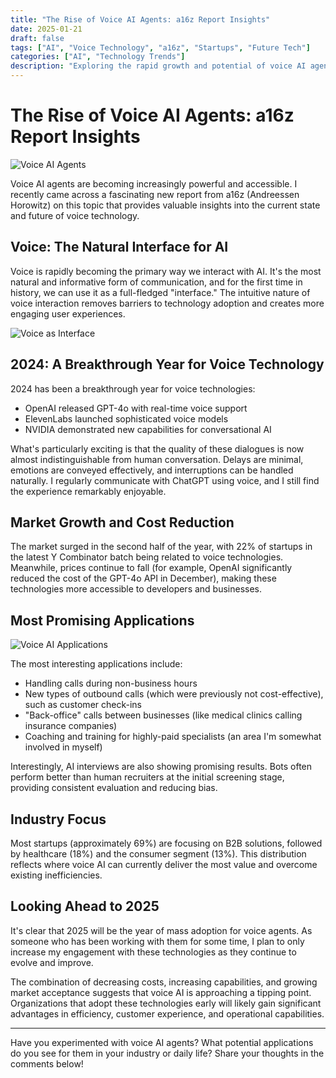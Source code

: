 ```yaml
---
title: "The Rise of Voice AI Agents: a16z Report Insights"
date: 2025-01-21
draft: false
tags: ["AI", "Voice Technology", "a16z", "Startups", "Future Tech"]
categories: ["AI", "Technology Trends"]
description: "Exploring the rapid growth and potential of voice AI agents based on a recent a16z report"
---
```


# The Rise of Voice AI Agents: a16z Report Insights

![Voice AI Agents](/posts/voice-ai-agents-a16z-report/images/voice-ai-agents-a16z-report-image-1.jpg)

Voice AI agents are becoming increasingly powerful and accessible. I recently came across a fascinating new report from a16z (Andreessen Horowitz) on this topic that provides valuable insights into the current state and future of voice technology.

## Voice: The Natural Interface for AI

Voice is rapidly becoming the primary way we interact with AI. It's the most natural and informative form of communication, and for the first time in history, we can use it as a full-fledged "interface." The intuitive nature of voice interaction removes barriers to technology adoption and creates more engaging user experiences.

![Voice as Interface](/posts/voice-ai-agents-a16z-report/images/voice-ai-agents-a16z-report-image-2.jpg)

## 2024: A Breakthrough Year for Voice Technology

2024 has been a breakthrough year for voice technologies:

- OpenAI released GPT-4o with real-time voice support
- ElevenLabs launched sophisticated voice models
- NVIDIA demonstrated new capabilities for conversational AI

What's particularly exciting is that the quality of these dialogues is now almost indistinguishable from human conversation. Delays are minimal, emotions are conveyed effectively, and interruptions can be handled naturally. I regularly communicate with ChatGPT using voice, and I still find the experience remarkably enjoyable.

## Market Growth and Cost Reduction

The market surged in the second half of the year, with 22% of startups in the latest Y Combinator batch being related to voice technologies. Meanwhile, prices continue to fall (for example, OpenAI significantly reduced the cost of the GPT-4o API in December), making these technologies more accessible to developers and businesses.

## Most Promising Applications

![Voice AI Applications](/posts/voice-ai-agents-a16z-report/images/voice-ai-agents-a16z-report-image-3.jpg)

The most interesting applications include:

- Handling calls during non-business hours
- New types of outbound calls (which were previously not cost-effective), such as customer check-ins
- "Back-office" calls between businesses (like medical clinics calling insurance companies)
- Coaching and training for highly-paid specialists (an area I'm somewhat involved in myself)

Interestingly, AI interviews are also showing promising results. Bots often perform better than human recruiters at the initial screening stage, providing consistent evaluation and reducing bias.

## Industry Focus

Most startups (approximately 69%) are focusing on B2B solutions, followed by healthcare (18%) and the consumer segment (13%). This distribution reflects where voice AI can currently deliver the most value and overcome existing inefficiencies.

## Looking Ahead to 2025

It's clear that 2025 will be the year of mass adoption for voice agents. As someone who has been working with them for some time, I plan to only increase my engagement with these technologies as they continue to evolve and improve.

The combination of decreasing costs, increasing capabilities, and growing market acceptance suggests that voice AI is approaching a tipping point. Organizations that adopt these technologies early will likely gain significant advantages in efficiency, customer experience, and operational capabilities.

---

Have you experimented with voice AI agents? What potential applications do you see for them in your industry or daily life? Share your thoughts in the comments below!

